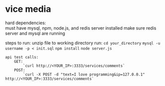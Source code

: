 # vice media

hard dependencies:   
    must have mysql, npm, node.js, and redis server installed
    make sure redis server and mysql are running

steps to run:
    unzip file to working directory
    run:
        `cd your_directory`
        `mysql -u username -p < init.sql`
        `npm install`
        `node server.js`

    api test calls:
        GET: 
            `curl http://<YOUR_IP>:3333/services/comments`
        POST:
            `curl -X POST -d "text=I love programming&ip=127.0.0.1" http://<YOUR_IP>:3333/services/comments`